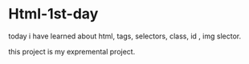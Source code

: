 # Html-1st-day

today i have learned about  html, tags, selectors, class, id , img slector.

this project is my expremental project.
